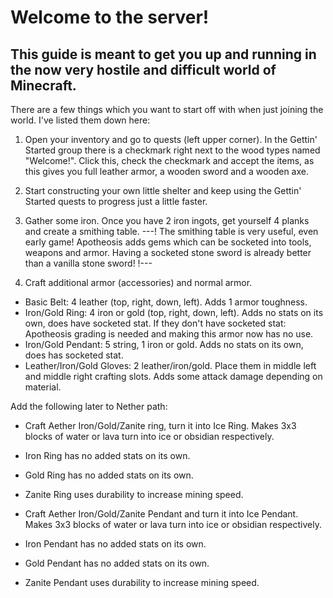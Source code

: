 # Welcome to the server!
## This guide is meant to get you up and running in the now very hostile and difficult world of Minecraft.

There are a few things which you want to start off with when just joining the world. I've listed them down here:
1. Open your inventory and go to quests (left upper corner). In the Gettin' Started group there is a checkmark right next to the wood types named "Welcome!". Click this, check the checkmark and accept the items, as this gives you full leather armor, a wooden sword and a wooden axe.
2. Start constructing your own little shelter and keep using the Gettin' Started quests to progress just a little faster.
3. Gather some iron. Once you have 2 iron ingots, get yourself 4 planks and create a smithing table.
---!      The smithing table is very useful, even early game! Apotheosis adds gems which can be socketed into tools, weapons and armor. Having a socketed stone sword is already better than a vanilla stone sword!      !---

4. Craft additional armor (accessories) and normal armor.
- Basic Belt: 4 leather (top, right, down, left). Adds 1 armor toughness.
- Iron/Gold Ring: 4 iron or gold (top, right, down, left). Adds no stats on its own, does have socketed stat. If they don't have socketed stat: Apotheosis grading is needed and making this armor now has no use.
- Iron/Gold Pendant: 5 string, 1 iron or gold. Adds no stats on its own, does has socketed stat.
- Leather/Iron/Gold Gloves: 2 leather/iron/gold. Place them in middle left and middle right crafting slots. Adds some attack damage depending on material.


Add the following later to Nether path:
- Craft Aether Iron/Gold/Zanite ring, turn it into Ice Ring. Makes 3x3 blocks of water or lava turn into ice or obsidian respectively.
- Iron Ring has no added stats on its own.
- Gold Ring has no added stats on its own.
- Zanite Ring uses durability to increase mining speed.

- Craft Aether Iron/Gold/Zanite Pendant and turn it into Ice Pendant. Makes 3x3 blocks of water or lava turn into ice or obsidian respectively.
- Iron Pendant has no added stats on its own.
- Gold Pendant has no added stats on its own.
- Zanite Pendant uses durability to increase mining speed. 

